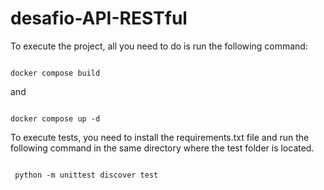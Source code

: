 # desafio-API-RESTful

To execute the project, all you need to do is run the following command:

<p><code>
docker compose build
</code></p>

 and

<p><code>
docker compose up -d
</code></p>
 
To execute tests, you need to install the requirements.txt file and 
run the following command in the same directory where the test folder is located.

<p><code>
 python -m unittest discover test
</code></p>
